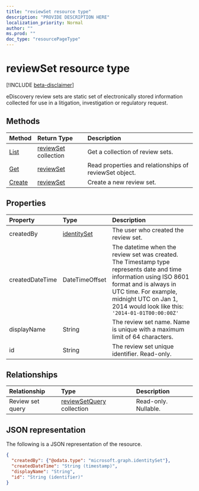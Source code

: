 ```yaml
---
title: "reviewSet resource type"
description: "PROVIDE DESCRIPTION HERE"
localization_priority: Normal
author: ""
ms.prod: ""
doc_type: "resourcePageType"
---
```


# reviewSet resource type

[!INCLUDE [beta-disclaimer](../../includes/beta-disclaimer.md)]

eDiscovery review sets are static set of electronically stored information collected for use in a litigation, investigation or regulatory request.

## Methods

| Method       | Return Type | Description |
|:-------------|:------------|:------------|
| [List](../api/ediscovery-reviewset-list.md) | [reviewSet](ediscovery-reviewset.md) collection | Get a collection of review sets. |
| [Get](../api/ediscovery-reviewset-get.md) | [reviewSet](ediscovery-reviewset.md) | Read properties and relationships of reviewSet object. |
| [Create](../api/ediscovery-reviewset-create.md) | [reviewSet](ediscovery-reviewset.md) | Create a new review set. |


## Properties

| Property     | Type        | Description |
|:-------------|:------------|:------------|
|createdBy| [identitySet](https://docs.microsoft.com/graph/api/resources/identityset) | The user who created the review set. |
|createdDateTime|DateTimeOffset| The datetime when the review set was created. The Timestamp type represents date and time information using ISO 8601 format and is always in UTC time. For example, midnight UTC on Jan 1, 2014 would look like this: `'2014-01-01T00:00:00Z'`|
|displayName|String| The review set name. Name is unique with a maximum limit of 64 characters. |
|id|String| The review set unique identifier. Read-only.|

## Relationships

| Relationship | Type        | Description |
|:-------------|:------------|:------------|
| Review set query |[reviewSetQuery](ediscovery-reviewset-query.md) collection| Read-only. Nullable.|

## JSON representation

The following is a JSON representation of the resource.

<!-- {
  "blockType": "resource",
  "optionalProperties": [

  ],
  "@odata.type": "microsoft.graph.reviewSet",
  "baseType": "",
  "keyProperty": "id"
}-->

```json
{
  "createdBy": {"@odata.type": "microsoft.graph.identitySet"},
  "createdDateTime": "String (timestamp)",
  "displayName": "String",
  "id": "String (identifier)"
}
```

<!-- uuid: 16cd6b66-4b1a-43a1-adaf-3a886856ed98
2019-02-04 14:57:30 UTC -->
<!-- {
  "type": "#page.annotation",
  "description": "reviewSet resource",
  "keywords": "",
  "section": "documentation",
  "tocPath": ""
}-->